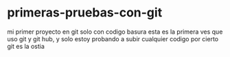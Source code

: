 # primeras-pruebas-con-git
mi primer proyecto en git solo con codigo basura
esta es la primera ves que uso git y git hub, y solo estoy probando a subir cualquier codigo
por cierto git es la ostia
